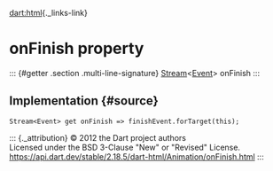 [dart:html](../../dart-html/dart-html-library){._links-link}

onFinish property
=================

::: {#getter .section .multi-line-signature}
[Stream](../../dart-async/stream-class)\<[Event](../event-class)\>
onFinish
:::

Implementation {#source}
--------------

``` {.language-dart data-language="dart"}
Stream<Event> get onFinish => finishEvent.forTarget(this);
```

::: {._attribution}
© 2012 the Dart project authors\
Licensed under the BSD 3-Clause \"New\" or \"Revised\" License.\
<https://api.dart.dev/stable/2.18.5/dart-html/Animation/onFinish.html>
:::
